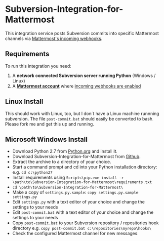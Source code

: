 # Subversion-Integration-for-Mattermost

This integration service posts Subversion commits into specific Mattermost channels
via [Mattermost's incoming webhooks](https://github.com/mattermost/platform/blob/master/doc/integrations/webhooks/Incoming-Webhooks.md).

## Requirements

To run this integration you need:

1. A **network connected Subversion server running Python** (Windows / Linux)
2. A **[Mattermost account](http://www.mattermost.org/)** where [incoming webhooks are enabled](https://github.com/mattermost/platform/blob/master/doc/integrations/webhooks/Incoming-Webhooks.md#enabling-incoming-webhooks)

## Linux Install
This should work with Linux, too, but I don´t have a Linux machine runnning subversion. 
The file `post-commit.bat` should easily be converted to bash. Please fork me and get this up and running.

## Microsoft Windows Install
- Download Python 2.7 from [Python.org](https://www.python.org/downloads/) and install it.  
- Download Subversion-Integration-for-Mattermost from [Github](https://github.com/bitbackofen/Subversion-Integration-for-Mattermost/archive/master.zip).  
- Extract the archive to a directory of your choice.  
- Start a command prompt and cd into your Python installation directory: e.g. `cd c:\python27`  
- Install requirements using `Scripts\pip.exe install -r \path\to\Subversion-Integration-for-Mattermost\requirements.txt`
- `cd \path\to\Subversion-Integration-for-Mattermost\`  
- Make a copy of `settings.py.sample`: `copy settings.py.sample settings.py`  
- Edit `settings.py` with a text editor of your choice and change the settings to your needs  
- Edit `post-commit.bat` with a text editor of your choice and change the settings to your needs  
- Copy `post-commit.bat` to your Subversion repository / repositories hook directory e.g. `copy post-commit.bat c:\repositories\myrepo\hooks\`
- Check the configured Mattermost channel for new messages  
